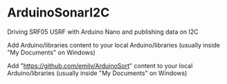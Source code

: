 # ArduinoSonarI2C
Driving SRF05 USRF with Arduino Nano and publishing data on I2C

Add Arduino/libraries content to your local Arduino/libraries (usually inside "My Documents" on Windows)

Add "https://github.com/emilv/ArduinoSort" content to your local Arduino/libraries (usually inside "My Documents" on Windows)
